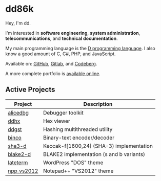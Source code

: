 # dd86k

Hey, I'm dd.

I'm interested in **software engineering**, **system administration**,
**telecommunications**, and **technical documentation**.

My main programming language is the [D programming language](https://dlang.org).
I also know a good amount of C, C#, PHP, and JavaScript.

Available on: [GitHub](https://github.com/dd86k/), [Gitlab](https://gitlab.com/dd86k/), and [Codeberg](https://codeberg.org/dd86k/).

A more complete portfolio is [available online](https://dd86k.github.io/).

## Active Projects

| Project | Description |
|---|---|
| [alicedbg](/dd86k/alicedbg) | Debugger toolkit |
| [ddhx](/dd86k/ddhx) | Hex viewer |
| [ddgst](/dd86k/ddgst) | Hashing multithreaded utility |
| [binco](/dd86k/binco) | Binary-text encoder/decoder |
| [sha3-d](/dd86k/sha3-d) | Keccak-f[1600,24] (SHA-3) implementation |
| [blake2-d](/dd86k/blake2-d) | BLAKE2 implementation (s and b variants) |
| [lateterm](/dd86k/lateterm) | WordPress "DOS" theme |
| [npp_vs2012](/dd86k/npp_vs2012) | Notepad++ "VS2012" theme |
